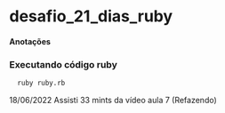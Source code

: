# desafio_21_dias_ruby

#### Anotações

### Executando código ruby

``` bash 
  ruby ruby.rb

```


18/06/2022 
Assisti 33 mints da vídeo aula 7 (Refazendo)